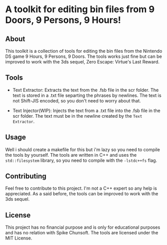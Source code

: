 # A toolkit for editing bin files from 9 Doors, 9 Persons, 9 Hours!

## About

This toolkit is a collection of tools for editing the bin files from the Nintendo DS game 9 Hours, 9 Persons, 9 Doors. The tools works just fine but can be improved to work with the 3ds sequel, Zero Escape: Virtue's Last Reward.

## Tools

* Text Extractor:
Extracts the text from the .fsb file in the scr folder. The text is stored in a .txt file separting the phrases by newlines. The text is not Shift-JIS encoded, so you don't need to worry about that.

* Text Injector(WIP):
Injects the text from a .txt file into the .fsb file in the scr folder. The text must be in the newline created by the `Text Extractor`. 

## Usage

Well i should create a makefile for this but i'm lazy so you need to compile the tools by yourself. The tools are written in C++ and uses the `std::filesystem` library, so you need to compile with the `-lstdc++fs` flag.

## Contributing

Feel free to contribute to this project. I'm not a C++ expert so any help is appreciated. As a said before, the tools can be improved to work with the 3ds sequel.

## License

This project has no financial purpose and is only for educational purposes and has no relation with Spike Chunsoft. The tools are licensed under the MIT License.
